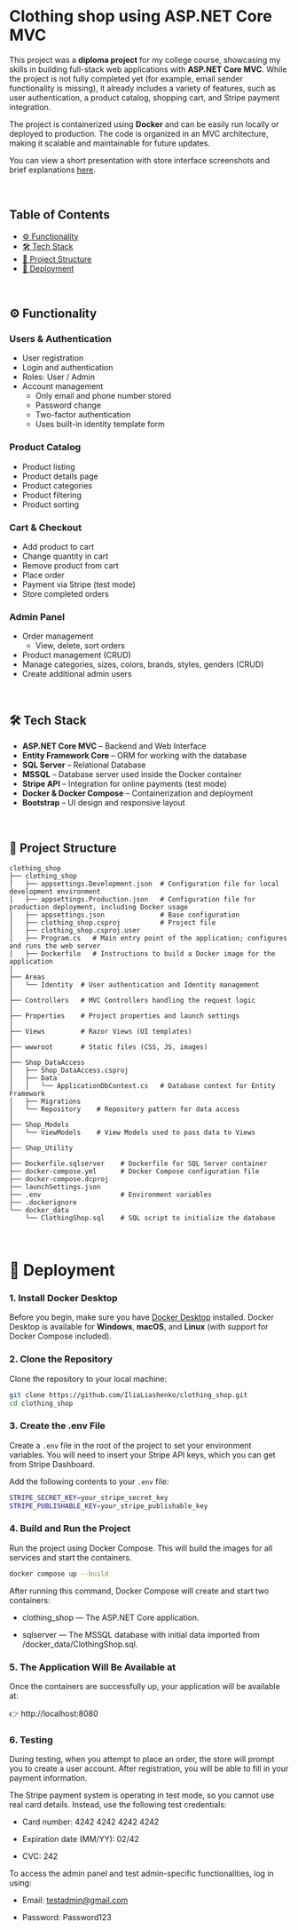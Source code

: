 # Clothing shop using ASP.NET Core MVC
This project was a **diploma project** for my college course, showcasing my skills in building full-stack web applications with **ASP.NET Core MVC**. While the project is not fully completed yet (for example, email sender functionality is missing), it already includes a variety of features, such as user authentication, a product catalog, shopping cart, and Stripe payment integration.

The project is containerized using **Docker** and can be easily run locally or deployed to production. The code is organized in an MVC architecture, making it scalable and maintainable for future updates.

You can view a short presentation with store interface screenshots and brief explanations [here](prasantation.pdf).

<p>&nbsp;</p>

## Table of Contents
- [⚙️ Functionality](#-functionality)
- [🛠️ Tech Stack](#-tech-stack)
- [📂 Project Structure](#-project-structure)
- [🚀 Deployment](#-deployment)

<p>&nbsp;</p>

## ⚙️ Functionality

### Users & Authentication

- User registration  
- Login and authentication  
- Roles: User / Admin  
- Account management  
  - Only email and phone number stored  
  - Password change  
  - Two-factor authentication  
  - Uses built-in identity template form  

### Product Catalog

- Product listing  
- Product details page  
- Product categories  
- Product filtering  
- Product sorting  

### Cart & Checkout

- Add product to cart  
- Change quantity in cart  
- Remove product from cart  
- Place order  
- Payment via Stripe (test mode)  
- Store completed orders  

### Admin Panel

- Order management  
  - View, delete, sort orders  
- Product management (CRUD)  
- Manage categories, sizes, colors, brands, styles, genders (CRUD)  
- Create additional admin users

<p>&nbsp;</p>

## 🛠️ Tech Stack

- **ASP.NET Core MVC** – Backend and Web Interface  
- **Entity Framework Core** – ORM for working with the database  
- **SQL Server** – Relational Database  
- **MSSQL** – Database server used inside the Docker container  
- **Stripe API** – Integration for online payments (test mode)  
- **Docker & Docker Compose** – Containerization and deployment  
- **Bootstrap** – UI design and responsive layout

<p>&nbsp;</p>

## 📂 Project Structure
```plaintext
clothing_shop
├── clothing_shop
│   ├── appsettings.Development.json  # Configuration file for local development environment
│   ├── appsettings.Production.json   # Configuration file for production deployment, including Docker usage
│   ├── appsettings.json              # Base configuration
│   ├── clothing_shop.csproj          # Project file
│   ├── clothing_shop.csproj.user
│   ├── Program.cs   # Main entry point of the application; configures and runs the web server
│   ├── Dockerfile   # Instructions to build a Docker image for the application
│
├── Areas
│   └── Identity  # User authentication and Identity management
│
├── Controllers   # MVC Controllers handling the request logic
│
├── Properties    # Project properties and launch settings
│
├── Views         # Razor Views (UI templates)
│
├── wwwroot       # Static files (CSS, JS, images)
│
├── Shop_DataAccess
│   ├── Shop_DataAccess.csproj
│   ├── Data
│   │   └── ApplicationDbContext.cs   # Database context for Entity Framework
│   ├── Migrations
│   └── Repository    # Repository pattern for data access
│
├── Shop_Models
│   └── ViewModels    # View Models used to pass data to Views
│
├── Shop_Utility
│
├── Dockerfile.sqlserver    # Dockerfile for SQL Server container
├── docker-compose.yml      # Docker Compose configuration file
├── docker-compose.dcproj
├── launchSettings.json
├── .env                    # Environment variables
├── .dockerignore
└── docker_data
    └── ClothingShop.sql    # SQL script to initialize the database
```

<p>&nbsp;</p>

# 🚀 Deployment

### 1. Install Docker Desktop

Before you begin, make sure you have [Docker Desktop](https://www.docker.com/products/docker-desktop) installed. Docker Desktop is available for **Windows**, **macOS**, and **Linux** (with support for Docker Compose included).

### 2. Clone the Repository

Clone the repository to your local machine:

```bash
git clone https://github.com/IliaLiashenko/clothing_shop.git
cd clothing_shop
```

### 3. Create the .env File
Create a `.env` file in the root of the project to set your environment variables. You will need to insert your Stripe API keys, which you can get from Stripe Dashboard.

Add the following contents to your `.env` file:

```bash
STRIPE_SECRET_KEY=your_stripe_secret_key
STRIPE_PUBLISHABLE_KEY=your_stripe_publishable_key
```

### 4. Build and Run the Project
Run the project using Docker Compose. This will build the images for all services and start the containers.

```bash
docker compose up --build
```
After running this command, Docker Compose will create and start two containers:

- clothing_shop — The ASP.NET Core application.

- sqlserver — The MSSQL database with initial data imported from /docker_data/ClothingShop.sql.

### 5. The Application Will Be Available at
Once the containers are successfully up, your application will be available at:

👉 http://localhost:8080


### 6. Testing

During testing, when you attempt to place an order, the store will prompt you to create a user account. After registration, you will be able to fill in your payment information.

The Stripe payment system is operating in test mode, so you cannot use real card details. Instead, use the following test credentials:

- Card number: 4242 4242 4242 4242

- Expiration date (MM/YY): 02/42

- CVC: 242

To access the admin panel and test admin-specific functionalities, log in using:

- Email: testadmin@gmail.com

- Password: Password123


